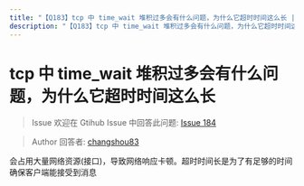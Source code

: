 ```yaml
---
title: "【Q183】tcp 中 time_wait 堆积过多会有什么问题，为什么它超时时间这么长 | network高频面试题"
description: "【Q183】tcp 中 time_wait 堆积过多会有什么问题，为什么它超时时间这么长 字节跳动面试题、阿里腾讯面试题、美团小米面试题。"
---
```


# tcp 中 time_wait 堆积过多会有什么问题，为什么它超时时间这么长

> Issue
> 欢迎在 Gtihub Issue 中回答此问题: [Issue 184](https://github.com/shfshanyue/Daily-Question/issues/184)

> Author
> 回答者: [changshou83](https://github.com/changshou83)

会占用大量网络资源(接口)，导致网络响应卡顿。超时时间长是为了有足够的时间确保客户端能接受到消息
